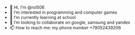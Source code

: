 - 👋 Hi, I’m @rol506
- 👀 I’m interested in programming and computer games
- 🌱 I’m currently learning at school
- 💞️ I’m  looking to collaborate on google, samsung and yandex
- 📫 How to reach me: my phone number +79052439208

<!---
rol506/rol506 is a ✨ special ✨ repository because its `README.md` (this file) appears on your GitHub profile.
You can click the Preview link to take a look at your changes.
--->
